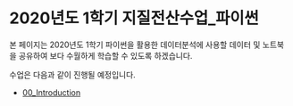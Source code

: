 # 2020년도 1학기 지질전산수업_파이썬

본 페이지는 2020년도 1학기 파이썬을 활용한 데이터분석에 사용할 데이터 및 노트북을 공유하여 보다 수월하게 학습할 수 있도록 하겠습니다.

수업은 다음과 같이 진행될 예정입니다.

- <a href = "https://github.com/Teddy0315/geological_data_with_python/blob/master/Notebook/00_Introdcution.ipynb"> 00_Introduction

  
